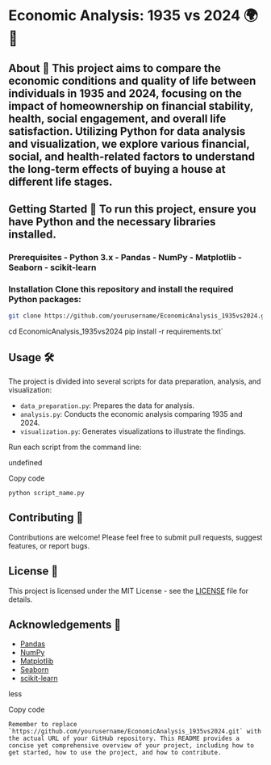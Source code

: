 # Economic Analysis: 1935 vs 2024 🌍💼  

## About 📖  This project aims to compare the economic conditions and quality of life between individuals in 1935 and 2024, focusing on the impact of homeownership on financial stability, health, social engagement, and overall life satisfaction. Utilizing Python for data analysis and visualization, we explore various financial, social, and health-related factors to understand the long-term effects of buying a house at different life stages.  

## Getting Started 🚀  To run this project, ensure you have Python and the necessary libraries installed.  

### Prerequisites  - Python 3.x - Pandas - NumPy - Matplotlib - Seaborn - scikit-learn  

### Installation  Clone this repository and install the required Python packages:  

```bash
git clone https://github.com/yourusername/EconomicAnalysis_1935vs2024.git 
```
cd EconomicAnalysis_1935vs2024 pip install -r requirements.txt`

Usage 🛠
--------

The project is divided into several scripts for data preparation, analysis, and visualization:

*   `data_preparation.py`: Prepares the data for analysis.
*   `analysis.py`: Conducts the economic analysis comparing 1935 and 2024.
*   `visualization.py`: Generates visualizations to illustrate the findings.

Run each script from the command line:

undefined

Copy code

`python script_name.py`

Contributing 🤝
---------------

Contributions are welcome! Please feel free to submit pull requests, suggest features, or report bugs.

License 📄
----------

This project is licensed under the MIT License - see the [LICENSE](LICENSE) file for details.

Acknowledgements 🙏
-------------------

*   [Pandas](https://pandas.pydata.org/)
*   [NumPy](https://numpy.org/)
*   [Matplotlib](https://matplotlib.org/)
*   [Seaborn](https://seaborn.pydata.org/)
*   [scikit-learn](https://scikit-learn.org/)

less

Copy code

``Remember to replace `https://github.com/yourusername/EconomicAnalysis_1935vs2024.git` with the actual URL of your GitHub repository. This README provides a concise yet comprehensive overview of your project, including how to get started, how to use the project, and how to contribute.``
